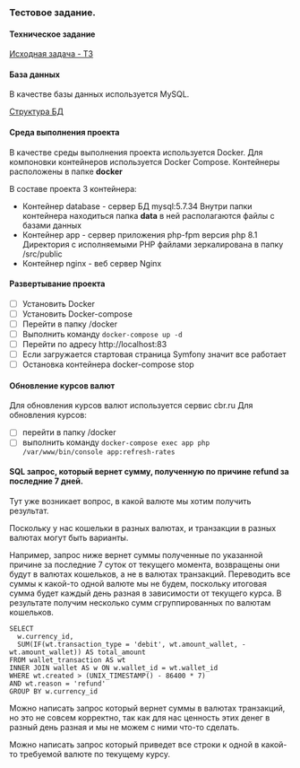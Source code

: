 ### Тестовое задание.

#### Техническое задание

[Исходная задача - ТЗ](./requirements.md)

#### База данных

В качестве базы данных используется MySQL. 

[Структура БД](./database.md)

#### Среда выполнения проекта

В качестве среды выполнения проекта используется Docker.
Для компоновки контейнеров используется Docker Compose.
Контейнеры расположены в папке **docker**

В составе проекта 3 контейнера:

* Контейнер database - сервер БД mysql:5.7.34
  Внутри папки контейнера находиться папка **data** в ней располагаются файлы с базами данных
* Контейнер app - сервер приложения php-fpm версия php 8.1
  Директория с исполняемыми PHP файлами зеркалирована в папку /src/public
* Контейнер nginx - веб сервер Nginx

#### Развертывание проекта

* [ ] Установить Docker
* [ ] Установить Docker-compose
* [ ] Перейти в папку /docker
* [ ] Выполнить команду ```docker-compose up -d```
* [ ] Перейти по адресу http://localhost:83
* [ ] Если загружается стартовая страница Symfony значит все работает
* [ ] Остановка контейнера docker-compose stop

#### Обновление курсов валют

Для обновления курсов валют используется сервис cbr.ru
Для обновления курсов:

* [ ] перейти в папку /docker
* [ ] выполнить команду 
  ```docker-compose exec app php /var/www/bin/console app:refresh-rates```

#### SQL запрос, который вернет сумму, полученную по причине refund за последние 7 дней.

Тут уже возникает вопрос, в какой валюте мы хотим получить результат. 

Поскольку у нас кошельки в разных валютах, и транзакции в разных валютах могут быть варианты.

Например, запрос ниже вернет суммы полученные по указанной причине за последние 7 суток от текущего момента, возвращены они будут в валютах кошельков, а не в валютах транзакций. Переводить все суммы к какой-то одной валюте мы не будем, поскольку итоговая сумма будет каждый день разная в зависимости от текущего курса. В результате получим несколько сумм сгруппированных по валютам кошельков.

```mysql
SELECT 
  w.currency_id,
  SUM(IF(wt.transaction_type = 'debit', wt.amount_wallet, -wt.amount_wallet)) AS total_amount
FROM wallet_transaction AS wt
INNER JOIN wallet AS w ON w.wallet_id = wt.wallet_id
WHERE wt.created > (UNIX_TIMESTAMP() - 86400 * 7)
AND wt.reason = 'refund'
GROUP BY w.currency_id
```

Можно написать запрос который вернет суммы в валютах транзакций, но это не совсем корректно, так как для нас ценность этих денег в разный день разная и мы не можем с ними что-то сделать.

Можно написать запрос который приведет все строки к одной в какой-то требуемой валюте по текущему курсу.